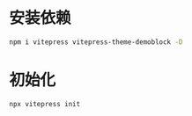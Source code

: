 # 安装依赖
<!-- @vitepress-demo-preview/component -->
```bash
npm i vitepress vitepress-theme-demoblock -D
```

# 初始化

```bash
npx vitepress init
```